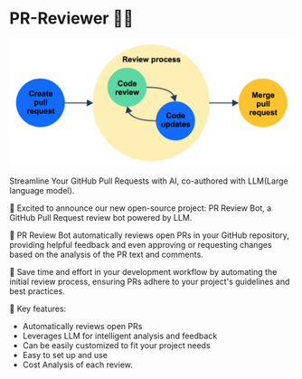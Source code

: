 # PR-Reviewer 🕵🏼

![PR Reviewer](images/PR_review_process.png)

Streamline Your GitHub Pull Requests with AI, co-authored with LLM(Large language model).

🚀 Excited to announce our new open-source project: PR Review Bot, a GitHub Pull Request review bot powered by LLM.

🤖 PR Review Bot automatically reviews open PRs in your GitHub repository, providing helpful feedback and even approving or requesting changes based on the analysis of the PR text and comments.

🔧 Save time and effort in your development workflow by automating the initial review process, ensuring PRs adhere to your project's guidelines and best practices.

🌟 Key features:
- Automatically reviews open PRs
- Leverages LLM for intelligent analysis and feedback
- Can be easily customized to fit your project needs
- Easy to set up and use
- Cost Analysis of each review.
